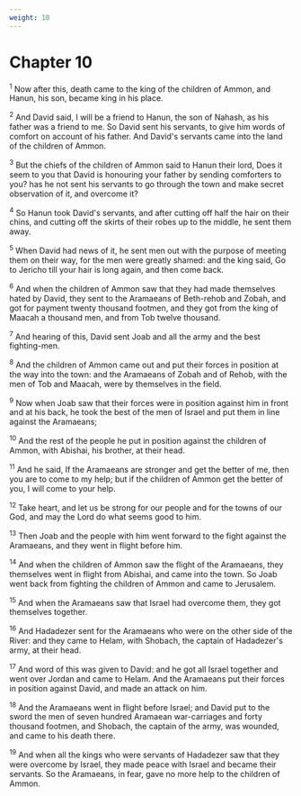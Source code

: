 ```yaml
---
weight: 10
---
```


# Chapter 10

<sup>1</sup> Now after this, death came to the king of the children of Ammon, and Hanun, his son, became king in his place. 

<sup>2</sup> And David said, I will be a friend to Hanun, the son of Nahash, as his father was a friend to me. So David sent his servants, to give him words of comfort on account of his father. And David's servants came into the land of the children of Ammon. 

<sup>3</sup> But the chiefs of the children of Ammon said to Hanun their lord, Does it seem to you that David is honouring your father by sending comforters to you? has he not sent his servants to go through the town and make secret observation of it, and overcome it? 

<sup>4</sup> So Hanun took David's servants, and after cutting off half the hair on their chins, and cutting off the skirts of their robes up to the middle, he sent them away. 

<sup>5</sup> When David had news of it, he sent men out with the purpose of meeting them on their way, for the men were greatly shamed: and the king said, Go to Jericho till your hair is long again, and then come back. 

<sup>6</sup> And when the children of Ammon saw that they had made themselves hated by David, they sent to the Aramaeans of Beth-rehob and Zobah, and got for payment twenty thousand footmen, and they got from the king of Maacah a thousand men, and from Tob twelve thousand. 

<sup>7</sup> And hearing of this, David sent Joab and all the army and the best fighting-men. 

<sup>8</sup> And the children of Ammon came out and put their forces in position at the way into the town: and the Aramaeans of Zobah and of Rehob, with the men of Tob and Maacah, were by themselves in the field. 

<sup>9</sup> Now when Joab saw that their forces were in position against him in front and at his back, he took the best of the men of Israel and put them in line against the Aramaeans; 

<sup>10</sup> And the rest of the people he put in position against the children of Ammon, with Abishai, his brother, at their head. 

<sup>11</sup> And he said, If the Aramaeans are stronger and get the better of me, then you are to come to my help; but if the children of Ammon get the better of you, I will come to your help. 

<sup>12</sup> Take heart, and let us be strong for our people and for the towns of our God, and may the Lord do what seems good to him. 

<sup>13</sup> Then Joab and the people with him went forward to the fight against the Aramaeans, and they went in flight before him. 

<sup>14</sup> And when the children of Ammon saw the flight of the Aramaeans, they themselves went in flight from Abishai, and came into the town. So Joab went back from fighting the children of Ammon and came to Jerusalem. 

<sup>15</sup> And when the Aramaeans saw that Israel had overcome them, they got themselves together. 

<sup>16</sup> And Hadadezer sent for the Aramaeans who were on the other side of the River: and they came to Helam, with Shobach, the captain of Hadadezer's army, at their head. 

<sup>17</sup> And word of this was given to David: and he got all Israel together and went over Jordan and came to Helam. And the Aramaeans put their forces in position against David, and made an attack on him. 

<sup>18</sup> And the Aramaeans went in flight before Israel; and David put to the sword the men of seven hundred Aramaean war-carriages and forty thousand footmen, and Shobach, the captain of the army, was wounded, and came to his death there. 

<sup>19</sup> And when all the kings who were servants of Hadadezer saw that they were overcome by Israel, they made peace with Israel and became their servants. So the Aramaeans, in fear, gave no more help to the children of Ammon. 


